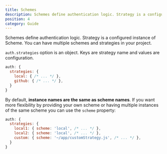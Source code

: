 ```yaml
---
title: Schemes
description: Schemes define authentication logic. Strategy is a configured instance of Scheme. You can have multiple schemes and strategies in your project.
position: 4
category: Guide
---
```

Schemes define authentication logic. Strategy is a configured instance of Scheme. You can have multiple schemes and strategies in your project.

`auth.strategies` option is an object. Keys are strategy name and values are configuration.

```js
auth: {
  strategies: {
    local: { /* ... */ },
    github: { /* ... */ },
  }
}
```

By default, **instance names are the same as scheme names**. If you want more flexibility by providing your own scheme or having multiple instances of the same scheme you can use the `scheme` property:

```js
auth: {
  strategies: {
    local1: { scheme: 'local', /* ... */ },
    local2: { scheme: 'local', /* ... */ },
    custom: { scheme: '~/app/customStrategy.js', /* ... */ },
  }
}
```
